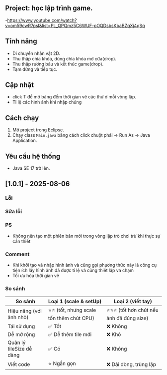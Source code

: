 ## Project: học lập trình game.

-https://www.youtube.com/watch?v=om59cwR7psI&list=PL_QPQmz5C6WUF-pOQDsbsKbaBZqXj4qSq
	
## Tính năng

- Di chuyển nhân vật 2D.
- Thu thập chìa khóa, dùng chìa khóa mở cữa(drop).
- Thu thập rương báu và kết thúc game(drop).
- Tạm dừng và tiếp tục.

## Cập nhật

- click T để mở bảng đếm thời gian vẽ các thứ ở mỗi vòng lặp.
- Tỉ lệ các hình ảnh khi nhập chúng
	
## Cách chạy

1. Mở project trong Eclipse.
2. Chạy class `Main.java` bằng cách click chuột phải → Run As → Java Application.

## Yêu cầu hệ thống

- Java SE 17 trở lên.
	
## [1.0.1] - 2025-08-06

### Lỗi 

### Sửa lỗi

### PS

- Không nên tạo một phiên bản mới trong vòng lặp trò chơi trừ khi thực sự cần thiết

### Comment

- Khi khởi tạo và nhập hình ảnh và cũng gọi phương thức này là công cụ tiện ích lấy hình ảnh đã được tỉ lệ và cũng thiết lập va chạm
- Tối ưu hóa thời gian vẽ

### So sánh

| So sánh                    | Loại 1 (scale & setUp)                         | Loại 2 (viết tay)                          |
|---------------------------|------------------------------------------------|--------------------------------------------|
| Hiệu năng (với ảnh nhỏ)   | ⭐⭐ (tốt, nhưng scale tốn thêm chút CPU)       | ⭐⭐⭐ (tốt hơn chút nếu ảnh đã đúng size)   |
| Tái sử dụng               | ✅ Tốt                                         | ❌ Không                                   |
| Dễ mở rộng                | ✅ Dễ thêm tile mới                            | ❌ Khó                                     |
| Quản lý tileSize dễ dàng  | ✅ Có                                          | ❌ Không                                   |
| Viết code                 | ⭐ Ngắn gọn                                    | ❌ Dài dòng, trùng lặp                     |


